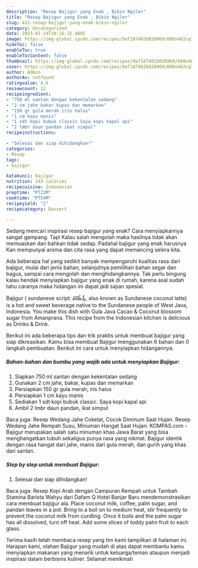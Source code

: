 ```yaml
---
description: "Resep Bajigur yang Enak , Bikin Ngiler"
title: "Resep Bajigur yang Enak , Bikin Ngiler"
slug: 411-resep-bajigur-yang-enak-bikin-ngiler
category: Uncategorized
date: 2023-01-24T10:16:31.409Z
image: https://img-global.cpcdn.com/recipes/9af187402b020969/680x482cq70/bajigur-foto-resep-utama.jpg
hideToc: false
enableToc: true
enableTocContent: false
thumbnail: https://img-global.cpcdn.com/recipes/9af187402b020969/680x482cq70/bajigur-foto-resep-utama.jpg
cover: https://img-global.cpcdn.com/recipes/9af187402b020969/680x482cq70/bajigur-foto-resep-utama.jpg
author: Admin
authorAv: notfound
ratingvalue: 4.6
reviewcount: 12
recipeingredient:
- "750 ml santan dengan kekentalan sedang"
- "2 cm jahe bakar kupas dan memarkan"
- "150 gr gula merah iris halus"
- "1 cm kayu manis"
- "1 sdt kopi bubuk classic Saya kopi kapal api"
- "2 lmbr daun pandan ikat simpul"
recipeinstructions:

- "Selesai dan siap dihidangkan!"
categories:
- Resep
tags:
- bajigur

katakunci: bajigur 
nutrition: 143 calories
recipecuisine: Indonesian
preptime: "PT22M"
cooktime: "PT54M"
recipeyield: "2"
recipecategory: Dessert

---
```



Sedang mencari inspirasi resep bajigur yang enak? Cara menyiapkannya sangat gampang. Tapi Kalau salah mengolah maka hasilnya tidak akan memuaskan dan bahkan tidak sedap. Padahal bajigur yang enak harusnya Kan mempunyai aroma dan cita rasa yang dapat memancing selera kita.


Ada beberapa hal yang sedikit banyak mempengaruhi kualitas rasa dari bajigur, mulai dari jenis bahan, selanjutnya pemilihan bahan segar dan bagus, sampai cara mengolah dan menghidangkannya. Tak perlu bingung kalau hendak menyiapkan bajigur yang enak di rumah, karena asal sudah tahu caranya maka hidangan ini dapat jadi sajian spesial.

Bajigur ( sundanese script: ᮘᮏᮤᮍᮥᮁ, also known as Sundanese coconut latte) is a hot and sweet beverage native to the Sundanese people of West Java, Indonesia. You make this dish with Gula Java Cacao &amp; Coconut blossom sugar from Amanprana. This recipe from the Indonesian kitchen is delicious as Drinks &amp; Drink.


Berikut ini ada beberapa tips dan trik praktis untuk membuat bajigur yang siap dikreasikan. Kamu bisa membuat Bajigur menggunakan 6 bahan dan 0 langkah pembuatan. Berikut ini cara untuk menyiapkan hidangannya.

<!--inarticleads1-->

##### Bahan-bahan dan bumbu yang wajib ada untuk menyiapkan Bajigur:

1. Siapkan 750 ml santan dengan kekentalan sedang
1. Gunakan 2 cm jahe, bakar, kupas dan memarkan
1. Persiapkan 150 gr gula merah, iris halus
1. Persiapkan 1 cm kayu manis
1. Sediakan 1 sdt kopi bubuk classic. Saya kopi kapal api
1. Ambil 2 lmbr daun pandan, ikat simpul


Baca juga: Resep Wedang Jahe Cokelat, Cocok Diminum Saat Hujan. Resep Wedang Jahe Rempah Susu, Minuman Hangat Saat Hujan. KOMPAS.com - Bajigur merupakan salah satu minuman khas Jawa Barat yang bisa menghangatkan tubuh sekaligus punya rasa yang nikmat. Bajigur identik dengan rasa hangat dari jahe, manis dari gula merah, dan gurih yang khas dari santan. 

<!--inarticleads2-->

##### Step by step untuk membuat Bajigur:


1. Selesai dan siap dihidangkan!

Baca juga: Resep Kopi Arab dengan Campuran Rempah untuk Tambah Stamina Barista Wahyu dari Dafam Q Hotel Banjar Baru mendemonstrasikan cara membuat bajigur ala. Place coconut milk, coffee, palm sugar, and pandan leaves in a pot. Bring to a boil on to medium heat, stir frequently to prevent the coconut milk from curdling. Once it boils and the palm sugar has all dissolved, turn off heat. Add some slices of toddy palm fruit to each glass. 

Terima kasih telah membaca resep yang tim kami tampilkan di halaman ini. Harapan kami, olahan Bajigur yang mudah di atas dapat membantu kamu menyiapkan makanan yang menarik untuk keluarga/teman ataupun menjadi inspirasi dalam berbisnis kuliner. Selamat menikmati
